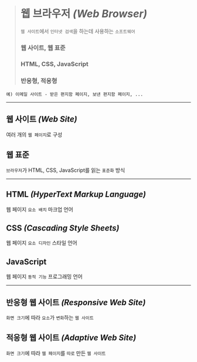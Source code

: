 ># 웹 브라우저 *(Web Browser)*
>`웹 사이트`에서 `인터넷 검색`을 하는데 사용하는 `소프트웨어`
>### 웹 사이트, 웹 표준
>### HTML, CSS, JavaScript
>### 반응형, 적응형
```angular2html
예) 이메일 사이트 - 받은 편지함 페이지, 보낸 편지함 페이지, ...
```

---

## 웹 사이트 *(Web Site)*
여러 개의 `웹 페이지`로 구성

## 웹 표준
`브라우저`가 HTML, CSS, JavaScript를 읽는 `표준화` 방식

---

## HTML *(HyperText Markup Language)*
웹 페이지 `요소 배치` 마크업 언어

## CSS *(Cascading Style Sheets)*
웹 페이지 `요소 디자인` 스타일 언어

## JavaScript 
웹 페이지 `동적 기능` 프로그래밍 언어

---

## 반응형 웹 사이트 *(Responsive Web Site)*
`화면 크기`에 따라 `요소`가 `변화`하는 `웹 사이트`

## 적응형 웹 사이트 *(Adaptive Web Site)*
`화면 크기`에 따라 `웹 페이지`를 `따로` 만든 `웹 사이트`
